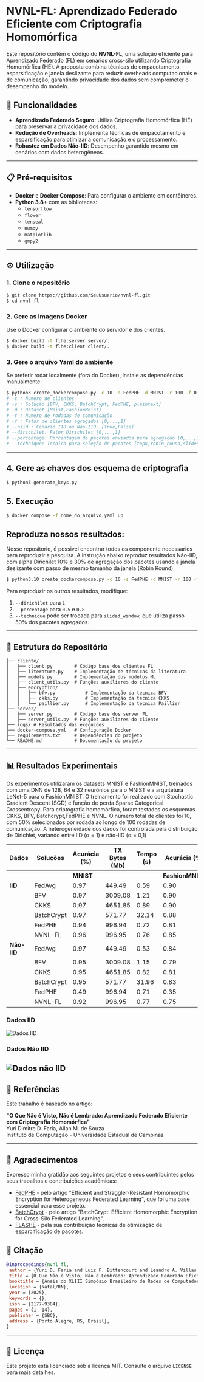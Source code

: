 # NVNL-FL: Aprendizado Federado Eficiente com Criptografia Homomórfica

Este repositório contém o código do **NVNL-FL**, uma solução eficiente para Aprendizado Federado (FL) em cenários cross-silo utilizando Criptografia Homomórfica (HE). A proposta combina técnicas de empacotamento, esparsificação e janela deslizante para reduzir overheads computacionais e de comunicação, garantindo privacidade dos dados sem comprometer o desempenho do modelo.

## 🚀 Funcionalidades

- **Aprendizado Federado Seguro**: Utiliza Criptografia Homomórfica (HE) para preservar a privacidade dos dados.
- **Redução de Overheads**: Implementa técnicas de empacotamento e esparsificação para otimizar a comunicação e o processamento.
- **Robustez em Dados Não-IID**: Desempenho garantido mesmo em cenários com dados heterogêneos.

---

## 📋 Pré-requisitos

- **Docker** e **Docker Compose**: Para configurar o ambiente em contêineres.
- **Python 3.8+** com as bibliotecas:
  - `tensorflow`
  - `flower`
  - `tenseal`
  - `numpy`
  - `matplotlib`
  - `gmpy2`

---

## ⚙️ Utilização

### 1. Clone o repositório
```bash
$ git clone https://github.com/SeuUsuario/nvnl-fl.git
$ cd nvnl-fl
```

### 2. Gere as imagens Docker
Use o Docker configurar o ambiente do servidor e dos clientes.
```bash
$ docker build -t flhe:server server/.
$ docker build -t flhe:client client/.

```

### 3. Gere o arquivo Yaml do ambiente 
Se preferir rodar localmente (fora do Docker), instale as dependências manualmente:
```bash
$ python3 create_dockercompose.py -c 10 -s FedPHE -d MNIST -r 100 -f 0.5 --niid True --dirichilet 0.1 --percentage 0.3 --technique robin_round
# -c : Numero de clientes
# -s : Solução [BFV, CKKS, BatchCrypt, FedPHE, plaintext]
# -d : Dataset [Mnist,FashionMnist]
# -r : Numero de rodadas de comunicação
# -f : Fator de clientes agregados [0,...,1]
# --niid : Cenario IID ou Não-IID  [True,False]
# --dirichilet: Fator Dirichilet [0,...,1]
# --percentage: Porcentagem de pacotes enviados para agregação [0,...,1]
# --technique: Tecnica para seleção de pacotes [topk,robin_round,slided_window,weight_random]
```

---
## 4. Gere as chaves dos esquema de criptografia
```bash 
$ python3 generate_keys.py
``` 
## 5. Execução
```bash
$ docker compose -f nome_do_arquivo.yaml up
```
## Reproduza nossos resultados:
Nesse repositorio, é possivel encontrar todos os componente necessarios para reproduzir a pesquisa. A instrução abaixo reproduz resultados Não-IID, com alpha Dirichilet 10% e 30% de agregação dos pacotes usando a janela deslizante com passo de mesmo tamanho da janela (Robin Round)
```bash
$ python3.10 create_dockercompose.py -c 10 -s FedPHE -d MNIST -r 100 -f 0.5 --niid True --dirichilet 0.1 --percentage 0.3 --technique robin_round
```
Para reproduzir os outros resultados, modifique:
1. `--dirichilet` para `1`
2. `--percentage` para `0.5` e `0.8`
3. `--technique` pode ser trocada para `slided_window`, que utiliza passo 50% dos pacotes agregados.
---
## 📂 Estrutura do Repositório

```
├── cliente/
│   ├── client.py        # Código base dos clientes FL
│   ├── literature.py    # Implementação de técnicas da literatura
│   ├── models.py        # Implementação dos modelos ML
│   ├── client_utils.py  # Funções auxiliares do cliente
│   ├── encryption/
│   │   ├── bfv.py           # Implementação da tecnica BFV
│   │   ├── ckks.py          # Implementação da tecnica CKKS
│   │   └── paillier.py      # Implementação da tecnica Paillier
├── server/
│   ├── server.py        # Código base dos server FL
│   ├── server_utils.py  # Funções auxiliares do cliente
├── logs/ # Resultados das execuções
├── docker-compose.yml   # Configuração Docker
├── requirements.txt     # Dependências do projeto
└── README.md            # Documentação do projeto
```

---


## 📊 Resultados Experimentais
Os experimentos utilizaram os datasets MNIST e FashionMNIST, treinados com uma DNN de 128, 64 e 32 neurônios para o MNIST e a arquitetura LeNet-5 para o FashionMNIST. O treinamento foi realizado com Stochastic Gradient Descent (SGD) e função de perda Sparse Categorical Crossentropy. Para criptografia homomórfica, foram testados os esquemas CKKS, BFV, Batchcrypt,FedPHE e NVNL. O número total de clientes foi 10, com 50% selecionados por rodada ao longo de 100 rodadas de comunicação. A heterogeneidade dos dados foi controlada pela distribuição de Dirichlet, variando entre IID (α = 1) e não-IID (α = 0,1)

| **Dados**  | **Soluções**  | **Acurácia (%)** | **TX Bytes (Mb)** | **Tempo (s)** | **Acurácia (%)** | **TX Bytes (Mb)** | **Tempo (s)** |
|------------|--------------|------------------|------------------|--------------|------------------|------------------|--------------|
|            |              | **MNIST**        |                  |              | **FashionMNIST** |                  |              |
| **IID**    | FedAvg       | 0.97             | 449.49           | 0.59         | 0.90             | 272.25           | 2.06         |
|            | BFV          | 0.97             | 3009.08          | 1.21         | 0.90             | 1719.48          | 2.46         |
|            | CKKS         | 0.97             | 4651.85          | 0.89         | 0.90             | 2658.22          | 2.22         |
|            | BatchCrypt   | 0.97             | 571.77           | 32.14        | 0.88             | 317.68           | 20.35        |
|            | FedPHE       | 0.94             | 996.94           | 0.72         | 0.81             | 664.63           | 2.26         |
|            | NVNL-FL      | 0.96             | 996.95           | 0.76         | 0.85             | 664.63           | 2.36         |
| **Não-IID**| FedAvg       | 0.97             | 449.49           | 0.53         | 0.84             | 272.25           | 1.69         |
|            | BFV          | 0.95             | 3009.08          | 1.15         | 0.79             | 1719.48          | 2.21         |
|            | CKKS         | 0.95             | 4651.85          | 0.82         | 0.81             | 2658.22          | 1.94         |
|            | BatchCrypt   | 0.95             | 571.77           | 31.96        | 0.83             | 317.68           | 19.99        |
|            | FedPHE       | 0.49             | 996.94           | 0.71         | 0.35             | 664.63           | 2.26         |
|            | NVNL-FL      | 0.92             | 996.95           | 0.77         | 0.75             | 664.63           | 2.36         |

### Dados IID
![Dados IID](/img/mnist_iid.png)
### Dados Não IID
![Dados não IID](/img/mnist_niid.png)
---



## 📜 Referências

Este trabalho é baseado no artigo:

**"O Que Não é Visto, Não é Lembrado: Aprendizado Federado Eficiente com Criptografia Homomórfica"**  
Yuri Dimitre D. Faria, Allan M. de Souza  
Instituto de Computação - Universidade Estadual de Campinas

---

## 🤝  Agradecimentos

Expresso minha gratidão aos seguintes projetos e seus contribuintes pelos seus trabalhos e contribuições acadêmicas:


- [FedPHE](https://github.com/lunan0320/FedPHE) - pelo artigo "Efficient and Straggler-Resistant Homomorphic Encryption for Heterogeneous Federated Learning", que foi uma base essencial para esse projeto.
- [BatchCrypt](https://github.com/marcoszh/BatchCrypt) -  pelo artigo "BatchCrypt: Efficient Homomorphic Encryption for Cross-Silo Federated Learning".
- [FLASHE](https://github.com/SamuelGong/FLASHE) - pela sua contribuição tecnicas de otimização de esparcificação de pacotes.


## 💬 Citação
```bibtex
@inproceedings{nvnl_fl,
 author = {Yuri D. Faria and Luiz F. Bittencourt and Leandro A. Villas and Allan M. de Souza},
 title = {O Que Não é Visto, Não é Lembrado: Aprendizado Federado Eficiente com Criptografia Homomórfica},
 booktitle = {Anais do XLIII Simpósio Brasileiro de Redes de Computadores e Sistemas Distribuídos},
 location = {Natal/RN},
 year = {2025},
 keywords = {},
 issn = {2177-9384},
 pages = {1--14},
 publisher = {SBC},
 address = {Porto Alegre, RS, Brasil},
}
```




---

## 📄 Licença

Este projeto está licenciado sob a licença MIT. Consulte o arquivo `LICENSE` para mais detalhes.
